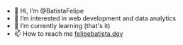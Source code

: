 - 👋 Hi, I’m @BatistaFelipe
- 👀 I’m interested in web development and data analytics
- 🌱 I’m currently learning (that's it)
- 📫 How to reach me [felipebatista.dev](felipebatista.dev)
